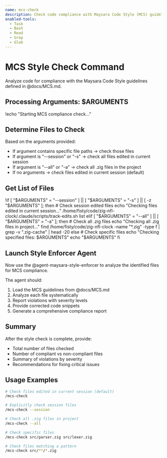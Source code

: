 ```yaml
---
name: mcs-check
description: Check code compliance with Maysara Code Style (MCS) guidelines
enabled-tools:
  - Task
  - Bash
  - Read
  - Grep
  - Glob
---
```


# MCS Style Check Command

Analyze code for compliance with the Maysara Code Style guidelines defined in @docs/MCS.md.

## Processing Arguments: $ARGUMENTS

!echo "Starting MCS compliance check..."

## Determine Files to Check

Based on the arguments provided:
- If argument contains specific file paths → check those files
- If argument is "--session" or "-s" → check all files edited in current session
- If argument is "--all" or "-a" → check all .zig files in the project
- If no arguments → check files edited in current session (default)

## Get List of Files

!if [ "$ARGUMENTS" = "--session" ] || [ "$ARGUMENTS" = "-s" ] || [ -z "$ARGUMENTS" ]; then
    # Check session edited files
    echo "Checking files edited in current session..."
    /home/fisty/code/zig-nfl-clock/.claude/scripts/track-edits.sh list
elif [ "$ARGUMENTS" = "--all" ] || [ "$ARGUMENTS" = "-a" ]; then
    # Check all .zig files
    echo "Checking all .zig files in project..."
    find /home/fisty/code/zig-nfl-clock -name "*.zig" -type f | grep -v ".zig-cache" | head -20
else
    # Check specific files
    echo "Checking specified files: $ARGUMENTS"
    echo "$ARGUMENTS"
fi

## Launch Style Enforcer Agent

Now use the @agent-maysara-style-enforcer to analyze the identified files for MCS compliance.

The agent should:
1. Load the MCS guidelines from @docs/MCS.md
2. Analyze each file systematically
3. Report violations with severity levels
4. Provide corrected code snippets
5. Generate a comprehensive compliance report

## Summary

After the style check is complete, provide:
- Total number of files checked
- Number of compliant vs non-compliant files
- Summary of violations by severity
- Recommendations for fixing critical issues

## Usage Examples

```bash
# Check files edited in current session (default)
/mcs-check

# Explicitly check session files
/mcs-check --session

# Check all .zig files in project
/mcs-check --all

# Check specific files
/mcs-check src/parser.zig src/lexer.zig

# Check files matching a pattern
/mcs-check src/**/*.zig
```